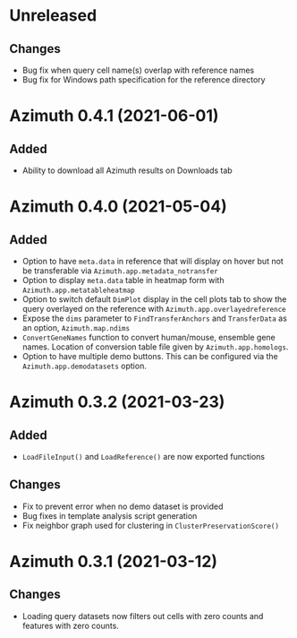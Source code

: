 # Unreleased

## Changes
- Bug fix when query cell name(s) overlap with reference names
- Bug fix for Windows path specification for the reference directory

# Azimuth 0.4.1 (2021-06-01)

## Added

- Ability to download all Azimuth results on Downloads tab 

# Azimuth 0.4.0 (2021-05-04)

## Added

- Option to have `meta.data` in reference that will display on hover but not be transferable via `Azimuth.app.metadata_notransfer`
- Option to display `meta.data` table in heatmap form with `Azimuth.app.metatableheatmap`
- Option to switch default `DimPlot` display in the cell plots tab to show the query overlayed on the reference with `Azimuth.app.overlayedreference`
- Expose the `dims` parameter to `FindTransferAnchors` and `TransferData` as an option, `Azimuth.map.ndims`
- `ConvertGeneNames` function to convert human/mouse, ensemble gene names. Location of conversion table file given by `Azimuth.app.homologs`.
- Option to have multiple demo buttons. This can be configured via the `Azimuth.app.demodatasets` option.

# Azimuth 0.3.2 (2021-03-23)

## Added
- `LoadFileInput()` and `LoadReference()` are now exported functions

## Changes
- Fix to prevent error when no demo dataset is provided
- Bug fixes in template analysis script generation
- Fix neighbor graph used for clustering in `ClusterPreservationScore()`

# Azimuth 0.3.1 (2021-03-12)

## Changes
- Loading query datasets now filters out cells with zero counts and features with zero counts.
